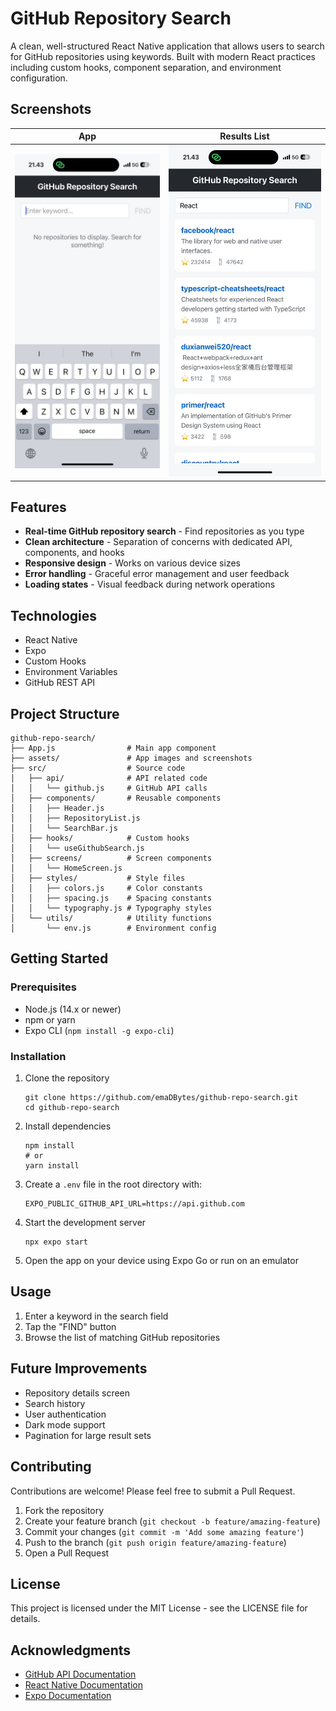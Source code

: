 # GitHub Repository Search

A clean, well-structured React Native application that allows users to search for GitHub repositories using keywords. Built with modern React practices including custom hooks, component separation, and environment configuration.

## Screenshots

| App                                               | Results List                                           |
| ------------------------------------------------- | ------------------------------------------------------ |
| ![Initial App](assets/initial-app-screenshot.png) | ![Showing Results](assets/results-list-screenshot.png) |

## Features

- **Real-time GitHub repository search** - Find repositories as you type
- **Clean architecture** - Separation of concerns with dedicated API, components, and hooks
- **Responsive design** - Works on various device sizes
- **Error handling** - Graceful error management and user feedback
- **Loading states** - Visual feedback during network operations

## Technologies

- React Native
- Expo
- Custom Hooks
- Environment Variables
- GitHub REST API

## Project Structure

```
github-repo-search/
├── App.js                # Main app component
├── assets/               # App images and screenshots
├── src/                  # Source code
│   ├── api/              # API related code
│   │   └── github.js     # GitHub API calls
│   ├── components/       # Reusable components
│   │   ├── Header.js
│   │   ├── RepositoryList.js
│   │   └── SearchBar.js
│   ├── hooks/            # Custom hooks
│   │   └── useGithubSearch.js
│   ├── screens/          # Screen components
│   │   └── HomeScreen.js
│   ├── styles/           # Style files
│   │   ├── colors.js     # Color constants
│   │   ├── spacing.js    # Spacing constants
│   │   └── typography.js # Typography styles
│   └── utils/            # Utility functions
│       └── env.js        # Environment config
```

## Getting Started

### Prerequisites

- Node.js (14.x or newer)
- npm or yarn
- Expo CLI (`npm install -g expo-cli`)

### Installation

1. Clone the repository

   ```
   git clone https://github.com/emaDBytes/github-repo-search.git
   cd github-repo-search
   ```

2. Install dependencies

   ```
   npm install
   # or
   yarn install
   ```

3. Create a `.env` file in the root directory with:

   ```
   EXPO_PUBLIC_GITHUB_API_URL=https://api.github.com
   ```

4. Start the development server

   ```
   npx expo start
   ```

5. Open the app on your device using Expo Go or run on an emulator

## Usage

1. Enter a keyword in the search field
2. Tap the "FIND" button
3. Browse the list of matching GitHub repositories

## Future Improvements

- Repository details screen
- Search history
- User authentication
- Dark mode support
- Pagination for large result sets

## Contributing

Contributions are welcome! Please feel free to submit a Pull Request.

1. Fork the repository
2. Create your feature branch (`git checkout -b feature/amazing-feature`)
3. Commit your changes (`git commit -m 'Add some amazing feature'`)
4. Push to the branch (`git push origin feature/amazing-feature`)
5. Open a Pull Request

## License

This project is licensed under the MIT License - see the LICENSE file for details.

## Acknowledgments

- [GitHub API Documentation](https://docs.github.com/en/rest)
- [React Native Documentation](https://reactnative.dev/docs/getting-started)
- [Expo Documentation](https://docs.expo.dev/)
